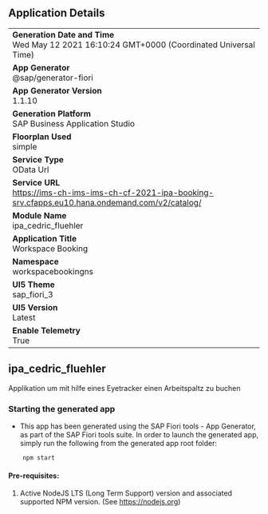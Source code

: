 ## Application Details
|               |
| ------------- |
|**Generation Date and Time**<br>Wed May 12 2021 16:10:24 GMT+0000 (Coordinated Universal Time)|
|**App Generator**<br>@sap/generator-fiori|
|**App Generator Version**<br>1.1.10|
|**Generation Platform**<br>SAP Business Application Studio|
|**Floorplan Used**<br>simple|
|**Service Type**<br>OData Url|
|**Service URL**<br>https://ims-ch-ims-ims-ch-cf-2021-ipa-booking-srv.cfapps.eu10.hana.ondemand.com/v2/catalog/
|**Module Name**<br>ipa_cedric_fluehler|
|**Application Title**<br>Workspace Booking |
|**Namespace**<br>workspacebookingns|
|**UI5 Theme**<br>sap_fiori_3|
|**UI5 Version**<br>Latest|
|**Enable Telemetry**<br>True|

## ipa_cedric_fluehler

Applikation um mit hilfe eines Eyetracker einen Arbeitspaltz zu buchen

### Starting the generated app

-   This app has been generated using the SAP Fiori tools - App Generator, as part of the SAP Fiori tools suite.  In order to launch the generated app, simply run the following from the generated app root folder:

```
    npm start
```


#### Pre-requisites:

1. Active NodeJS LTS (Long Term Support) version and associated supported NPM version.  (See https://nodejs.org)


